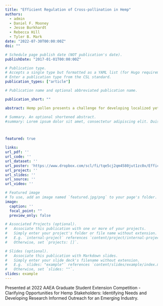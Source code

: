 ```yaml
---
title: "Efficient Regulation of Cross-pollination in Hemp"
authors:
  - admin
  - Daniel F. Mooney
  - Jesse Burkhardt
  - Rebecca Hill
  - Tyler B. Mark
date: "2022-07-30T00:00:00Z"
doi: ""

# Schedule page publish date (NOT publication's date).
publishDate: "2017-01-01T00:00:00Z"

# Publication type.
# Accepts a single type but formatted as a YAML list (for Hugo requirements).
# Enter a publication type from the CSL standard.
publication_types: ["article"]

# Publication name and optional abbreviated publication name.

publication_short: ""

abstract: Hemp pollen presents a challenge for developing localized yet diverse cannabis cultivation due to the potentially harmful effects of cross-pollination between strains grown for different end products. For instance, the pollination of hemp grown for cannabinoids like Cannabidiol (CBD) by hemp grown for grain could result in a financial loss (DeDecker). Past research shows that essential oils in cannabis flowers decreased by as much as 50% following cross pollination. Understanding the risk of cross-pollination and the economic efficiency of policies recommended to manage these risks. We model the problem as a distance-dependent externality where adverse effects are larger for closer hemp production activities and smaller for more distant activities (Parker and Munroe). Our research relates to a subset of this work examining the economic efficiency of first- and second-best policy options to regulate the externality. We contribute to this literature by presenting a conceptual framework, efficiency metrics, and case studies that empirically explore alternative policy options for regulating hemp pollen in variated landscapes typical of irrigated agriculture in the arid U.S. West and the rainfed agriculture in the humid U.S. East.

# Summary. An optional shortened abstract.
#summary: Lorem ipsum dolor sit amet, consectetur adipiscing elit. Duis posuere tellus ac convallis placerat. Proin tincidunt magna sed ex sollicitudin condimentum.



featured: true

links:
url_pdf: ''
url_code: ''
url_dataset: ''
url_poster: 'https://www.dropbox.com/scl/fi/tqe5cj2qm4580jut1zc0x/Efficient-Regulation-of-Cross-pollination-in-Hemp.pdf?rlkey=kss7i76sqb86hm2yvycuogr5p&st=h0paynkb&dl=0'
url_project: ''
url_slides: ''
url_source: ''
url_video: ''

# Featured image
# To use, add an image named `featured.jpg/png` to your page's folder. 
image:
  caption: ''
  focal_point: ""
  preview_only: false

# Associated Projects (optional).
#   Associate this publication with one or more of your projects.
#   Simply enter your project's folder or file name without extension.
#   E.g. `internal-project` references `content/project/internal-project/index.md`.
#   Otherwise, set `projects: []`.

# Slides (optional).
#   Associate this publication with Markdown slides.
#   Simply enter your slide deck's filename without extension.
#   E.g. `slides: "example"` references `content/slides/example/index.md`.
#   Otherwise, set `slides: ""`.
slides: example
---
```



Presented at 2022 AAEA Graduate Student Extension Competition - Clarifying Opportunities for Hemp Stakeholders: Identifying Needs and Developing Research Informed Outreach for an Emerging Industry.


